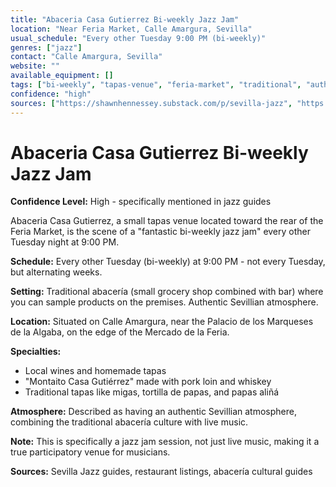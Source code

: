 ```yaml
---
title: "Abaceria Casa Gutierrez Bi-weekly Jazz Jam"
location: "Near Feria Market, Calle Amargura, Sevilla"
usual_schedule: "Every other Tuesday 9:00 PM (bi-weekly)"
genres: ["jazz"]
contact: "Calle Amargura, Sevilla"
website: ""
available_equipment: []
tags: ["bi-weekly", "tapas-venue", "feria-market", "traditional", "authentic"]
confidence: "high"
sources: ["https://shawnhennessey.substack.com/p/sevilla-jazz", "https://gastroranking.es/r/abaceria-casa-gutierrez_288524/", "https://restaurantguru.com/Abaceria-Casa-Gutierrez-Seville", "https://welovetapas.com/2015/07/01/sevilla-abacerias/"]
---
```


# Abaceria Casa Gutierrez Bi-weekly Jazz Jam

**Confidence Level:** High - specifically mentioned in jazz guides

Abaceria Casa Gutierrez, a small tapas venue located toward the rear of the Feria Market, is the scene of a "fantastic bi-weekly jazz jam" every other Tuesday night at 9:00 PM.

**Schedule:** Every other Tuesday (bi-weekly) at 9:00 PM - not every Tuesday, but alternating weeks.

**Setting:** Traditional abacería (small grocery shop combined with bar) where you can sample products on the premises. Authentic Sevillian atmosphere.

**Location:** Situated on Calle Amargura, near the Palacio de los Marqueses de la Algaba, on the edge of the Mercado de la Feria.

**Specialties:**
- Local wines and homemade tapas
- "Montaito Casa Gutiérrez" made with pork loin and whiskey
- Traditional tapas like migas, tortilla de papas, and papas aliñá

**Atmosphere:** Described as having an authentic Sevillian atmosphere, combining the traditional abacería culture with live music.

**Note:** This is specifically a jazz jam session, not just live music, making it a true participatory venue for musicians.

**Sources:** Sevilla Jazz guides, restaurant listings, abacería cultural guides